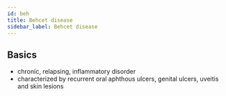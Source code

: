 ```yaml
---
id: beh
title: Behcet disease
sidebar_label: Behcet disease
---
```

## Basics
- chronic, relapsing, inflammatory disorder
- characterized by recurrent oral aphthous ulcers, genital ulcers, uveitis and skin lesions
